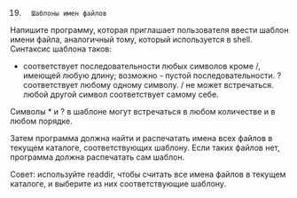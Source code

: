 19.       Шаблоны имен файлов
Напишите программу, которая приглашает пользователя ввести шаблон имени файла, аналогичный тому, который используется в shell. Синтаксис шаблона таков:

 * соответствует последовательности любых символов кроме /, имеющей любую длину; возможно - пустой последовательности.
? соответствует любому одному символу.
/ не может встречаться.
любой другой символ соответствует самому себе.
 

Символы * и ? в шаблоне могут встречаться в любом количестве и в любом порядке.

 Затем программа должна найти и распечатать имена всех файлов в текущем каталоге, соответствующих шаблону. Если таких файлов нет, программа должна распечатать сам шаблон.

Совет: используйте readdir, чтобы считать все имена файлов в текущем каталоге, и выберите из них соответствующие шаблону.
